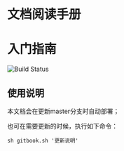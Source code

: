 # 文档阅读手册

# 入门指南

![Build Status](https://github.com/AzuraGames/azura-portal-documentation/actions/workflows/gitbook-action.yml/badge.svg?branch=gh-pages)


## 使用说明

本文档会在更新master分支时自动部署；

也可在需要更新的时候，执行如下命令：

```
sh gitbook.sh '更新说明'